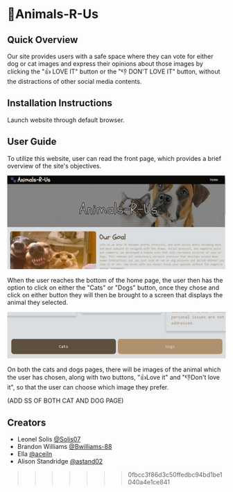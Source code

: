 # 🐾Animals-R-Us 

## Quick Overview

Our site provides users with a safe space where they can vote for either dog or cat images and express their opinions about those images by clicking the "👍 LOVE IT" button or the "👎 DON'T LOVE IT" button, without the distractions of other social media contents. 


## Installation Instructions

Launch website through default browser.


## User Guide


To utilize this website, user can read the front page, which provides a brief overview of the site's objectives.

![Project SS](README-assets/homepage.png)


When the user reaches the bottom of the home page, the user then has the option to click on either the "Cats" or "Dogs" button, once they chose and click on either button they will then be brought to a screen that displays the animal they selected.

![Project SS](README-assets/hpbuttons.png)


On both the cats and dogs pages, there will be images of the animal which the user has chosen, along with two buttons, "👍Love it" and "👎Don't love it", so that the user can choose which image they prefer.

(ADD SS OF BOTH CAT AND DOG PAGE)


## Creators 
- Leonel Solis [@Solis07](https://github.com/Solis07) 
- Brandon Williams [@Bwilliams-88](https://github.com/Bwilliams-88) 
- Ella [@aceiln](https://github.com/aceiln) 
- Alison Standridge [@astand02](https://github.com/astand02)
>>>>>>> 0fbcc3f86d3c50ffedbc94bd1be1040a4e1ce841
